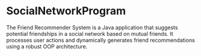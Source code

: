 # SocialNetworkProgram
The Friend Recommender System is a Java application that suggests potential friendships in a social network based on mutual friends. It processes user actions and dynamically generates friend recommendations using a robust OOP architecture.
